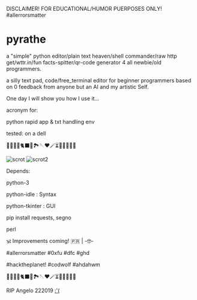 DISCLAIMER! FOR EDUCATIONAL/HUMOR PUERPOSES ONLY! #allerrorsmatter

# pyrathe

a "simple" python editor/plain text heaven/shell commander/raw http get/wttr.in/fun facts-spitter/qr-code generator 4 all newbie/old programmers.

a silly text pad, code/free_terminal editor for beginner programmers based on 0 feedback from anyone but an AI and my artistic Self.

One day I will show you how I use it...

acronym for:

python rapid app & txt handling env

tested: on a dell

🐡🐧🐍🐚🐈‍⬛🦤🏞🪡♥️🪄⏳️🎲🎯🧩🏅🎉

![scrot](https://github.com/hardkorebob/pyrhate/blob/main/scrot.png)
![scrot2](https://github.com/hardkorebob/pyrhate/blob/main/scrot2.png)


Depends:

  python-3
  
  python-idle : Syntax
  
  python-tkinter : GUI
  
  pip install requests, segno

  perl 
  

🕉 Improvements coming! 🇵🇷 | -🤓-

#allerrorsmatter #0xfu #dfc #ghd

#hacktheplanet! #codwolf #ahdahwm

🐡🐧🐍🐚🐈‍⬛🦤🏞🪡♥️🪄⏳️🎲🎯🧩🏅🎉

RIP Angelo 222019 [:'(](https://wapa.tv/noticias/locales/desgarrador-v-deo-muestra-el-momento-en-que-ocurri-el-accidente-fatal-en-caguas/article_618df4aa-282e-5dbe-8a76-dab290b6108b.html)
